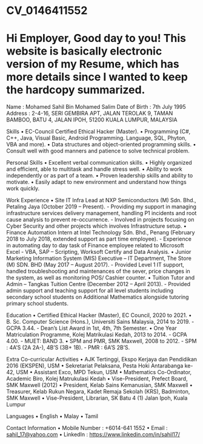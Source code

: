 # CV_0146411552
# Hi Employer, Good day to you! This website is basically electronic version of my Resume, which has more details since I wanted to keep the hardcopy summarized. 

Name  : Mohamed Sahil Bin Mohamed Salim
Date of Birth : 7th July 1995
Address : 
  2-4-16, SERI GEMBIRA APT, JALAN
  TEROLAK 9, TAMAN BAMBOO,
  BATU 4, JALAN IPOH, 
  51200 KUALA LUMPUR,
  MALAYSIA
  
Skills
  • EC-Council Certified Ethical Hacker (Master).
  • Programming (C#, C++, Java, Visual Basic, Android Programming.
  Language, SQL, Phyton, VBA and more).
  • Data structures and object-oriented programming skills.
  • Consult well with good manners and patience to solve technical
  problem.
  
Personal Skills
  • Excellent verbal communication skills.
  • Highly organized and efficient, able to multitask and handle stress well.
  • Ability to work independently or as part of a team.
  • Proven leadership skills and ability to motivate.
  • Easily adapt to new environment and understand how things work quickly.

Work Experience
  • Site IT Infra Lead at NXP Semiconductors (M) Sdn. Bhd., Petaling Jaya (October 2019 – Present).
    - Providing my support in managing infrastructure services delivery management, handling P1 incidents and root cause analysis to prevent re-occurrence.
    - Involved in projects focusing on Cyber Security and other projects which involves Infrastructure setup.
  • Finance Automation Intern at Intel Technology Sdn. Bhd., Penang (February 2018 to July 2018, extended support as part time employee).
    - Experience in automating day to day task of Finance employee related to Microsoft Excel - VBA, SAP – Scripting, Worksoft Certify and Data Analysis.
  • Junior Marketing Information System (MIS) Executive – IT Department, The Store (M) SDN. BHD (May 2017 – August 2017).
    - Provided Level 1 IT support, handled troubleshooting and maintenances of the sever, price changes in the system, as well as monitoring POS/ Cashier counter.
  • Tuition Tutor and Admin – Tangkas Tuition Centre (December 2012 – April 2013).
    - Provided admin support and teaching support for all level students including secondary school students on Additional Mathematics alongside tutoring primary     school students.
 
Education
  • Certified Ethical Hacker (Master), EC Council, 2020 to 2021.
  • B. Sc. Computer Science (Hons.), Universiti Sains Malaysia, 2014 to 2019.
    - GCPA 3.44.
    - Dean’s List Award in 1st, 4th, 7th Semester.
  • One Year Matriculation Programme, Kolej Matrikulasi Kedah, 2013 to 2014.
    - GCPA 4.00.
    - MUET: BAND 3.
  • SPM and PMR, SMK Maxwell, 2008 to 2012.
    - SPM : 4A’S (2A 2A-), 4B’S (3B+ 1B).
    - PMR : 6A’S 2B’S.
       
Extra Co-curricular Activities
  • AJK Tertinggi, Ekspo Kerjaya dan Pendidikan 2016 (EKSPEN), USM
  • Sekretariat Pelaksana, Pesta Hoki Antarabanga ke-42, USM
  • Assistant Exco, MPD Tekun, USM
  • Mathematics Co-Ordinator, Academic Biro, Kolej Matrukulasi Kedah
  • Vise-President, Prefect Board, SMK Maxwell (2012)
  • President, Kelab Sains Kemanusian, SMK Maxwell
  • Treasurer, Kelab Rukun Negara, Kadet Remaja Sekolah (KRS), Badminton, SMK Maxwell
  • Vise-President, Librarian, SK Batu 4 (1) Jalan Ipoh, Kuala Lumpur
  
Languages
  • English
  • Malay
  • Tamil

Contact Information
  • Mobile Number : +6014-641 1552
  • Email         : sahil_17@yahoo.com
  • LinkedIn      : https://www.linkedin.com/in/sahil17/ 
